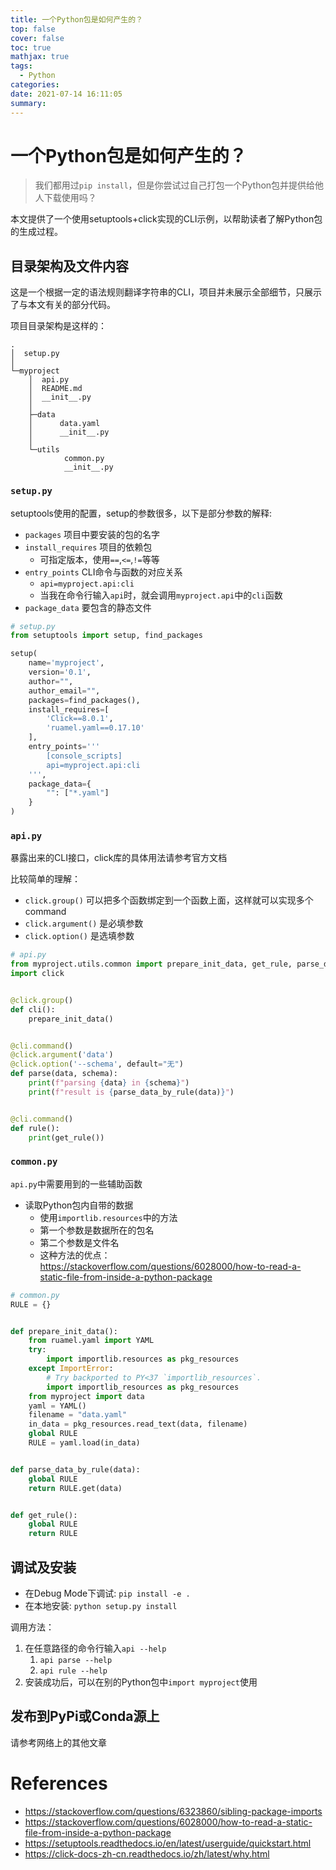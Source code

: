 ```yaml
---
title: 一个Python包是如何产生的？
top: false
cover: false
toc: true
mathjax: true
tags:
  - Python
categories:
date: 2021-07-14 16:11:05
summary:
---
```


# 一个Python包是如何产生的？
> 我们都用过`pip install`，但是你尝试过自己打包一个Python包并提供给他人下载使用吗？

本文提供了一个使用setuptools+click实现的CLI示例，以帮助读者了解Python包的生成过程。
## 目录架构及文件内容
这是一个根据一定的语法规则翻译字符串的CLI，项目并未展示全部细节，只展示了与本文有关的部分代码。

项目目录架构是这样的：
```
.
│  setup.py
│
└─myproject
    │  api.py
    │  README.md
    │  __init__.py
    │
    ├─data
    │      data.yaml
    │      __init__.py
    │
    └─utils
            common.py
            __init__.py
```

### `setup.py`
setuptools使用的配置，setup的参数很多，以下是部分参数的解释:
- `packages` 项目中要安装的包的名字
- `install_requires` 项目的依赖包
  - 可指定版本，使用`==`,`<=`,`!=`等等
- `entry_points` CLI命令与函数的对应关系
  - `api=myproject.api:cli`
  - 当我在命令行输入`api`时，就会调用`myproject.api`中的`cli`函数
- `package_data` 要包含的静态文件


```py
# setup.py
from setuptools import setup, find_packages

setup(
    name='myproject',
    version='0.1',
    author="",
    author_email="",
    packages=find_packages(),
    install_requires=[
        'Click==8.0.1',
        'ruamel.yaml==0.17.10'
    ],
    entry_points='''
        [console_scripts]
        api=myproject.api:cli
    ''',
    package_data={
        "": ["*.yaml"]
    }
)
```

### `api.py`
暴露出来的CLI接口，click库的具体用法请参考官方文档

比较简单的理解：
- `click.group()` 可以把多个函数绑定到一个函数上面，这样就可以实现多个command
- `click.argument()` 是必填参数 
- `click.option()` 是选填参数

```py
# api.py
from myproject.utils.common import prepare_init_data, get_rule, parse_data_by_rule
import click


@click.group()
def cli():
    prepare_init_data()


@cli.command()
@click.argument('data')
@click.option('--schema', default="无")
def parse(data, schema):
    print(f"parsing {data} in {schema}")
    print(f"result is {parse_data_by_rule(data)}")


@cli.command()
def rule():
    print(get_rule())
```

### `common.py`
`api.py`中需要用到的一些辅助函数

- 读取Python包内自带的数据
  - 使用`importlib.resources`中的方法
  - 第一个参数是数据所在的包名
  - 第二个参数是文件名
  - 这种方法的优点：https://stackoverflow.com/questions/6028000/how-to-read-a-static-file-from-inside-a-python-package
```py
# common.py
RULE = {}


def prepare_init_data():
    from ruamel.yaml import YAML
    try:
        import importlib.resources as pkg_resources
    except ImportError:
        # Try backported to PY<37 `importlib_resources`.
        import importlib_resources as pkg_resources
    from myproject import data
    yaml = YAML()
    filename = "data.yaml"
    in_data = pkg_resources.read_text(data, filename)
    global RULE
    RULE = yaml.load(in_data)


def parse_data_by_rule(data):
    global RULE
    return RULE.get(data)


def get_rule():
    global RULE
    return RULE
```

## 调试及安装
- 在Debug Mode下调试: `pip install -e .`
- 在本地安装: `python setup.py install`

调用方法：
1. 在任意路径的命令行输入`api --help`
   1. `api parse --help`
   2. `api rule --help`
2. 安装成功后，可以在别的Python包中`import myproject`使用


## 发布到PyPi或Conda源上
请参考网络上的其他文章

# References
- https://stackoverflow.com/questions/6323860/sibling-package-imports
- https://stackoverflow.com/questions/6028000/how-to-read-a-static-file-from-inside-a-python-package
- https://setuptools.readthedocs.io/en/latest/userguide/quickstart.html
- https://click-docs-zh-cn.readthedocs.io/zh/latest/why.html